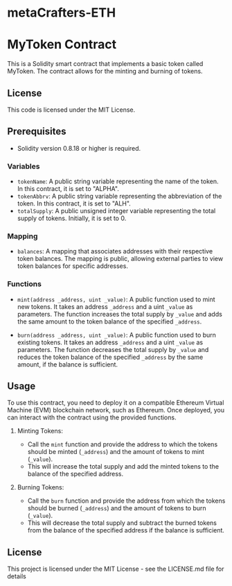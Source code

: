 # metaCrafters-ETH
# MyToken Contract

This is a Solidity smart contract that implements a basic token called MyToken. 
The contract allows for the minting and burning of tokens. 

## License

This code is licensed under the MIT License.

## Prerequisites

- Solidity version 0.8.18 or higher is required.

### Variables

- `tokenName`: A public string variable representing the name of the token. In this contract, it is set to "ALPHA".
- `tokenAbbrv`: A public string variable representing the abbreviation of the token. In this contract, it is set to "ALH".
- `totalSupply`: A public unsigned integer variable representing the total supply of tokens. Initially, it is set to 0.

### Mapping

- `balances`: A mapping that associates addresses with their respective token balances. The mapping is public, allowing external parties to view token balances for specific addresses.

### Functions

- `mint(address _address, uint _value)`: A public function used to mint new tokens. It takes an address `_address` and a uint `_value` as parameters.
                                         The function increases the total supply by `_value` and adds the same amount to the token balance of the specified `_address`.
  
- `burn(address _address, uint _value)`: A public function used to burn existing tokens. It takes an address `_address` and a uint `_value` as parameters.
                                         The function decreases the total supply by `_value` and reduces the token balance of the specified `_address` by the same amount, if the balance is sufficient.

## Usage

To use this contract, you need to deploy it on a compatible Ethereum Virtual Machine (EVM) blockchain network, such as Ethereum. Once deployed, you can interact with the contract using the provided functions.

1. Minting Tokens:
   - Call the `mint` function and provide the address to which the tokens should be minted (`_address`) and the amount of tokens to mint (`_value`).
   - This will increase the total supply and add the minted tokens to the balance of the specified address.

2. Burning Tokens:
   - Call the `burn` function and provide the address from which the tokens should be burned (`_address`) and the amount of tokens to burn (`_value`).
   - This will decrease the total supply and subtract the burned tokens from the balance of the specified address if the balance is sufficient.

## License
   This project is licensed under the MIT License - see the LICENSE.md file for details
